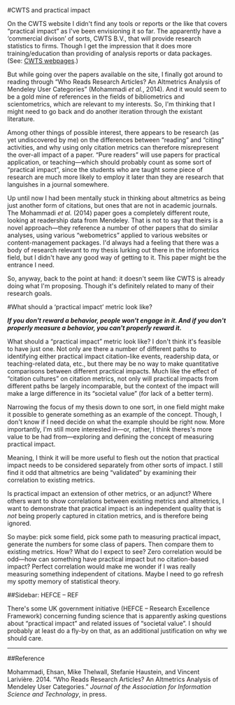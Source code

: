 #CWTS and practical impact

On the CWTS website I didn't find any tools or reports or the like that covers “practical impact” as I've been envisioning it so far.  The apparently have a ‘commercial divison’ of sorts, CWTS B.V., that will provide research statistics to firms.  Though I get the impression that it does more training/education than providing of analysis reports or data packages.  (See: [CWTS webpages](Fall-2014/notes/CWTS-webpages.md).)

But while going over the papers available on the site, I finally got around to reading through “Who Reads Research Articles? An Altmetrics Analysis of Mendeley User Categories” (Mohammadi *et al.*, 2014).  And it would seem to be a gold mine of references in the fields of bibliometrics and scientometrics, which are relevant to my interests.  So, I'm thinking that I might need to go back and do another iteration through the existant literature.

Among other things of possible interest, there appears to be research (as yet undiscovered by me) on the differences between “reading” and “citing” activities, and why using only citation metrics can therefore misrepresent the over-all impact of a paper.  “Pure readers” will use papers for practical application, or teaching&mdash;which should probably count as some sort of “practical impact”, since the students who are taught some piece of research are much more likely to employ it later than they are research that languishes in a journal somewhere.

Up until now I had been mentally stuck in thinking about altmetrics as being just another form of citations, but ones that are not in academic journals.  The Mohammadi *et al.* (2014) paper goes a completely different route, looking at readership data from Mendeley.  That is not to say that theirs is a novel approach&mdash;they reference a number of other papers that do similar analyses, using various “webometrics” applied to various websites or content-management packages.  I'd always had a feeling that there was a body of research relevant to my thesis lurking out there in the infometrics field, but I didn't have any good way of getting to it.  This paper might be the entrance I need.

So, anyway, back to the point at hand: it doesn't seem like CWTS is already doing what I'm proposing.  Though it's definitely related to many of their research goals.

#What should a ‘practical impact’ metric look like?

***If you don't reward a behavior, people won't engage in it.  And if you don't properly measure a behavior, you can't properly reward it.***

What should a “practical impact” metric look like?  I don't think it's feasible to have just one.  Not only are there a number of different paths to identifying either practical impact citation-like events, readership data, or teaching-related data, etc., but there may be no way to make quantitative comparisons between different practical impacts.  Much like the effect of “citation cultures” on citation metrics, not only will practical impacts from different paths be largely incomparable, but the context of the impact will make a large difference in its “societal value” (for lack of a better term).

Narrowing the focus of my thesis down to one sort, in one field might make it possible to generate something as an example of the concept.  Though, I don't know if I need decide on what the example should be right now.  More importantly, I'm still more interested in—or, rather, I think theres's more value to be had from—exploring and defining the concept of measuring practical impact.

Meaning, I think it will be more useful to flesh out the notion that practical impact needs to be considered separately from other sorts of impact.  I still find it odd that altmetrics are being “validated” by examining their correlation to existing metrics.

Is practical impact an extension of other metrics, or an adjunct?  Where others want to show correlations between existing metrics and altmetrics, I want to demonstrate that practical impact is an independent quality that is *not* being properly captured in citation metrics, and is therefore being ignored.

So maybe: pick some field, pick some path to measuring practical impact, generate the numbers for some class of papers.  Then compare them to existing metrics.  How?  What do I expect to see?  Zero correlation would be odd—how can something have practical impact but no citation-based impact?  Perfect correlation would make me wonder if I was really measuring something independent of citations.  Maybe I need to go refresh my spotty memory of statistical theory.


##Sidebar: HEFCE – REF

There's some UK government initiative (HEFCE – Research Excellence Framework) concerning funding science that is apparently asking questions about “practical impact” and related issues of “societal value”.  I should probably at least do a fly-by on that, as an additional justification on why we should care.


----

##Reference

Mohammadi, Ehsan, Mike Thelwall, Stefanie Haustein, and Vincent Larivière. 2014. “Who Reads Research Articles? An Altmetrics Analysis of Mendeley User Categories.” *Journal of the Association for Information Science and Technology*, in press.
